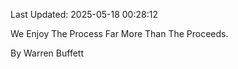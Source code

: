 Last Updated: 2025-05-18 00:28:12

We Enjoy The Process Far More Than The Proceeds.

By Warren Buffett
